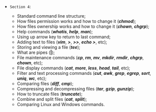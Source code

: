 * `Section 4`:

    * Standard command line structure;
    * How files permission works and how to change it (_**chmod**_);
    * How files ownership works and how to change it (_**chown**_, _**chgrp**_);
    * Help commands (_**whatis**_, _**help**_, _**man**_);
    * Using up arrow key to return to last command;
    * Adding text to files (_**vim**_, _**\>**_, _**\>\>**_, _**echo >**_, etc);
    * Storing and viewing a file (_**tee**_);
    * What are pipes (**|**);
    * File maintenance commands (_**cp**_, _**rm**_, _**mv**_, _**mkdir**_, _**rmdir**_, _**chgrp**_, _**chown**_, etc);
    * File display commands (_**cat**_, _**more**_, _**less**_, _**head**_, _**tail**_, etc);
    * Filter and text processing commands (_**cut**_, _**awk**_, _**grep**_, _**egrep**_, _**sort**_, _**uniq**_, _**wc**_, etc);
    * Comparing files (_**diff**_, _**cmp**_);
    * Compressing and decompressing files (_**tar**_, _**gzip**_, _**gunzip**_);
    * How to truncate files (_**truncate**_);
    * Combine and split files (_**cat**_, _**split**_);
    * Comparing Linux and Windows commands.